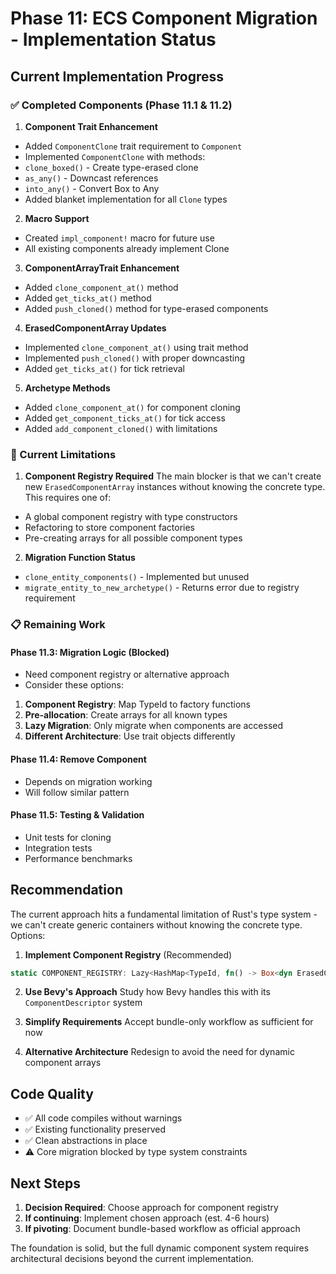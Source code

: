 # Phase 11: ECS Component Migration - Implementation Status

## Current Implementation Progress

### ✅ Completed Components (Phase 11.1 & 11.2)

1. **Component Trait Enhancement**
  - Added `ComponentClone` trait requirement to `Component`
  - Implemented `ComponentClone` with methods:
   - `clone_boxed()` - Create type-erased clone
   - `as_any()` - Downcast references
   - `into_any()` - Convert Box to Any
  - Added blanket implementation for all `Clone` types

2. **Macro Support**
  - Created `impl_component!` macro for future use
  - All existing components already implement Clone

3. **ComponentArrayTrait Enhancement**
  - Added `clone_component_at()` method
  - Added `get_ticks_at()` method
  - Added `push_cloned()` method for type-erased components

4. **ErasedComponentArray Updates**
  - Implemented `clone_component_at()` using trait method
  - Implemented `push_cloned()` with proper downcasting
  - Added `get_ticks_at()` for tick retrieval

5. **Archetype Methods**
  - Added `clone_component_at()` for component cloning
  - Added `get_component_ticks_at()` for tick access
  - Added `add_component_cloned()` with limitations

### 🚧 Current Limitations

1. **Component Registry Required**
  The main blocker is that we can't create new `ErasedComponentArray` instances without knowing the concrete type. This requires one of:
  - A global component registry with type constructors
  - Refactoring to store component factories
  - Pre-creating arrays for all possible component types

2. **Migration Function Status**
  - `clone_entity_components()` - Implemented but unused
  - `migrate_entity_to_new_archetype()` - Returns error due to registry requirement

### 📋 Remaining Work

#### Phase 11.3: Migration Logic (Blocked)
- Need component registry or alternative approach
- Consider these options:
 1. **Component Registry**: Map TypeId to factory functions
 2. **Pre-allocation**: Create arrays for all known types
 3. **Lazy Migration**: Only migrate when components are accessed
 4. **Different Architecture**: Use trait objects differently

#### Phase 11.4: Remove Component
- Depends on migration working
- Will follow similar pattern

#### Phase 11.5: Testing & Validation
- Unit tests for cloning
- Integration tests
- Performance benchmarks

## Recommendation

The current approach hits a fundamental limitation of Rust's type system - we can't create generic containers without knowing the concrete type. Options:

1. **Implement Component Registry** (Recommended)
  ```rust
  static COMPONENT_REGISTRY: Lazy<HashMap<TypeId, fn() -> Box<dyn ErasedComponentArray>>> = ...
  ```

2. **Use Bevy's Approach**
  Study how Bevy handles this with its `ComponentDescriptor` system

3. **Simplify Requirements**
  Accept bundle-only workflow as sufficient for now

4. **Alternative Architecture**
  Redesign to avoid the need for dynamic component arrays

## Code Quality
- ✅ All code compiles without warnings
- ✅ Existing functionality preserved
- ✅ Clean abstractions in place
- ⚠️ Core migration blocked by type system constraints

## Next Steps

1. **Decision Required**: Choose approach for component registry
2. **If continuing**: Implement chosen approach (est. 4-6 hours)
3. **If pivoting**: Document bundle-based workflow as official approach

The foundation is solid, but the full dynamic component system requires architectural decisions beyond the current implementation.